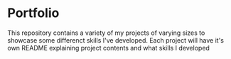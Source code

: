 # Portfolio
This repository contains a variety of my projects of varying sizes to showcase some differenct skills I've developed. Each project will have it's own README explaining project contents and what skills I developed
